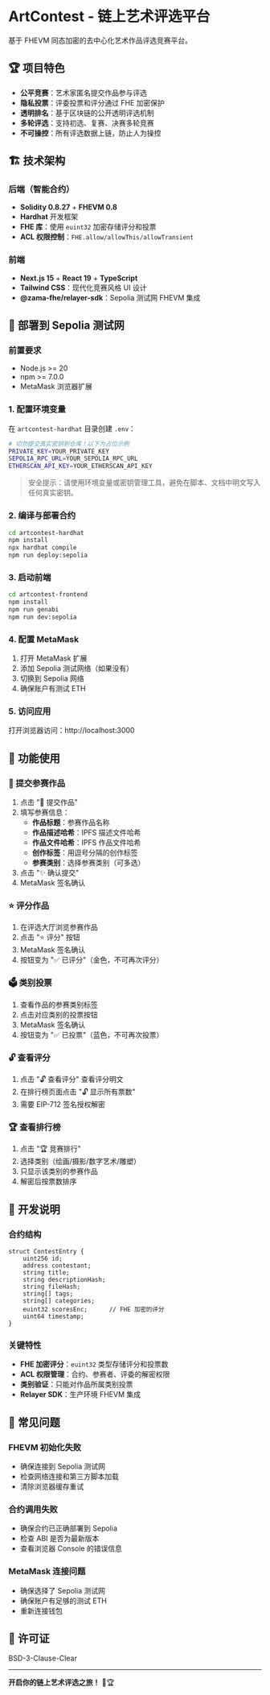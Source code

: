 # ArtContest - 链上艺术评选平台

基于 FHEVM 同态加密的去中心化艺术作品评选竞赛平台。

## 🏆 项目特色

- **公平竞赛**：艺术家匿名提交作品参与评选
- **隐私投票**：评委投票和评分通过 FHE 加密保护
- **透明排名**：基于区块链的公开透明评选机制
- **多轮评选**：支持初选、复赛、决赛多轮竞赛
- **不可操控**：所有评选数据上链，防止人为操控

## 🏗️ 技术架构

### 后端（智能合约）
- **Solidity 0.8.27** + **FHEVM 0.8**
- **Hardhat** 开发框架
- **FHE 库**：使用 `euint32` 加密存储评分和投票
- **ACL 权限控制**：`FHE.allow/allowThis/allowTransient`

### 前端
- **Next.js 15** + **React 19** + **TypeScript**
- **Tailwind CSS**：现代化竞赛风格 UI 设计
- **@zama-fhe/relayer-sdk**：Sepolia 测试网 FHEVM 集成

## 🚀 部署到 Sepolia 测试网

### 前置要求
- Node.js >= 20
- npm >= 7.0.0
- MetaMask 浏览器扩展

### 1. 配置环境变量

在 `artcontest-hardhat` 目录创建 `.env`：

```bash
# 切勿提交真实密钥到仓库！以下为占位示例
PRIVATE_KEY=YOUR_PRIVATE_KEY
SEPOLIA_RPC_URL=YOUR_SEPOLIA_RPC_URL
ETHERSCAN_API_KEY=YOUR_ETHERSCAN_API_KEY
```

> 安全提示：请使用环境变量或密钥管理工具，避免在脚本、文档中明文写入任何真实密钥。

### 2. 编译与部署合约

```bash
cd artcontest-hardhat
npm install
npx hardhat compile
npm run deploy:sepolia
```

### 3. 启动前端

```bash
cd artcontest-frontend
npm install
npm run genabi
npm run dev:sepolia
```

### 4. 配置 MetaMask

1. 打开 MetaMask 扩展
2. 添加 Sepolia 测试网络（如果没有）
3. 切换到 Sepolia 网络
4. 确保账户有测试 ETH

### 5. 访问应用

打开浏览器访问：http://localhost:3000

## 📱 功能使用

### 🎨 提交参赛作品
1. 点击 "🚀 提交作品"
2. 填写参赛信息：
   - **作品标题**：参赛作品名称
   - **作品描述哈希**：IPFS 描述文件哈希
   - **作品文件哈希**：IPFS 作品文件哈希
   - **创作标签**：用逗号分隔的创作标签
   - **参赛类别**：选择参赛类别（可多选）
3. 点击 "✨ 确认提交"
4. MetaMask 签名确认

### ⭐ 评分作品
1. 在评选大厅浏览参赛作品
2. 点击 "⭐ 评分" 按钮
3. MetaMask 签名确认
4. 按钮变为 "✅ 已评分"（金色，不可再次评分）

### 🗳️ 类别投票
1. 查看作品的参赛类别标签
2. 点击对应类别的投票按钮
3. MetaMask 签名确认
4. 按钮变为 "✅ 已投票"（蓝色，不可再次投票）

### 🔓 查看评分
1. 点击 "🔓 查看评分" 查看评分明文
2. 在排行榜页面点击 "🔓 显示所有票数"
3. 需要 EIP-712 签名授权解密

### 🏆 查看排行榜
1. 点击 "🏆 竞赛排行"
2. 选择类别（绘画/摄影/数字艺术/雕塑）
3. 只显示该类别的参赛作品
4. 解密后按票数排序

## 🔧 开发说明

### 合约结构
```solidity
struct ContestEntry {
    uint256 id;
    address contestant;
    string title;
    string descriptionHash;
    string fileHash;
    string[] tags;
    string[] categories;
    euint32 scoresEnc;      // FHE 加密的评分
    uint64 timestamp;
}
```

### 关键特性
- **FHE 加密评分**：`euint32` 类型存储评分和投票数
- **ACL 权限管理**：合约、参赛者、评委的解密权限
- **类别验证**：只能对作品所属类别投票
- **Relayer SDK**：生产环境 FHEVM 集成

## 🐛 常见问题

### FHEVM 初始化失败
- 确保连接到 Sepolia 测试网
- 检查网络连接和第三方脚本加载
- 清除浏览器缓存重试

### 合约调用失败
- 确保合约已正确部署到 Sepolia
- 检查 ABI 是否为最新版本
- 查看浏览器 Console 的错误信息

### MetaMask 连接问题
- 确保选择了 Sepolia 测试网
- 确保账户有足够的测试 ETH
- 重新连接钱包

## 📄 许可证

BSD-3-Clause-Clear

---

**开启你的链上艺术评选之旅！** 🎨🏆
